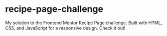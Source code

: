# recipe-page-challenge
My solution to the Frontend Mentor Recipe Page challenge. Built with HTML, CSS, and JavaScript for a responsive design. Check it out!
